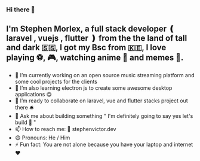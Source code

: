 ### Hi there 👋

## I'm Stephen Morlex, a full stack developer ❪ **laravel** , **vuejs** , **flutter** ❫ from the the land of tall and dark 🇸🇸, I got my Bsc from 🇰🇪, I love playing ⚽️, 🎮, watching anime 🍿 and memes 👻.

- 🔭 I’m currently working on an open source music streaming platform and some cool projects for the clients
- 🌱 I’m also learning electron js to create some awesome desktop applications 😋
- 👯 I’m ready to collaborate on laravel, vue and flutter stacks project out there 🛎
- 💬 Ask me about building something " I'm definitely going to say yes let's build 🐸 "
- 📫 How to reach me: 🔗 stephenvictor.dev
- 😄 Pronouns: He / Him
- ⚡ Fun fact: You are not alone because you have your laptop and internet ♥️
